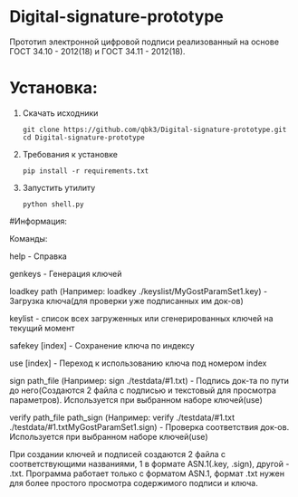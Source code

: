 # Digital-signature-prototype
Прототип электронной цифровой подписи реализованный на основе ГОСТ 34.10 - 2012(18) и ГОСТ 34.11 - 2012(18).

# Установка:
1. Скачать исходники

       git clone https://github.com/qbk3/Digital-signature-prototype.git
       cd Digital-signature-prototype

2. Требования к установке

       pip install -r requirements.txt

3. Запустить утилиту
       
       python shell.py
       
#Информация:

Команды:

help - Справка

genkeys - Генерация ключей

loadkey path (Например: loadkey ./keyslist/MyGostParamSet1.key) - Загрузка ключа(для проверки уже подписанных им док-ов)

keylist - список всех загруженных или сгенерированных ключей на текущий момент

safekey [index] - Сохранение ключа по индексу

use [index] - Переход к использованию ключа под номером index

sign path_file (Например: sign ./testdata/#1.txt) - Подпись док-та по пути до него(Создаются 2 файла с подписью и текстовый для просмотра параметров). Используется при выбранном наборе ключей(use)

verify path_file path_sign (Например: verify ./testdata/#1.txt ./testdata/#1.txtMyGostParamSet1.sign) - Проверка соответствия док-ов. Используется при выбранном наборе ключей(use)


При создании ключей и подписей создаются 2 файла с соответствующими названиями, 1 в формате ASN.1(.key, .sign), другой - .txt. Программа работает только с форматом ASN.1, формат .txt нужен для более простого просмотра содержимого подписи и ключа. 
